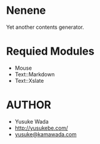 # Nenene

Yet another contents generator.

# Requied Modules

- Mouse
- Text::Markdown
- Text::Xslate

# AUTHOR 

- Yusuke Wada
- http://yusukebe.com/
- yusuke@kamawada.com
